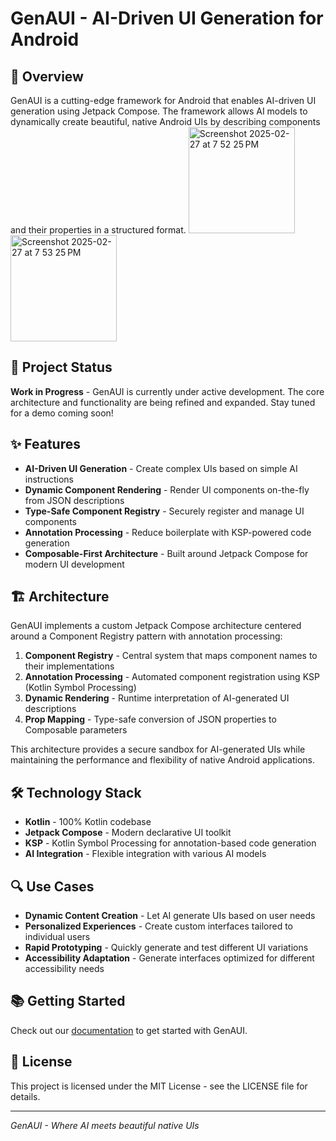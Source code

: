# GenAUI - AI-Driven UI Generation for Android

## 🚀 Overview

GenAUI is a cutting-edge framework for Android that enables AI-driven UI generation using Jetpack Compose. The framework allows AI models to dynamically create beautiful, native Android UIs by describing components and their properties in a structured format.
<img width="170" alt="Screenshot 2025-02-27 at 7 52 25 PM" src="https://github.com/user-attachments/assets/d9775230-9f79-43bc-92ef-5ee6e6118a23" />
<img width="170" alt="Screenshot 2025-02-27 at 7 53 25 PM" src="https://github.com/user-attachments/assets/ef8ca6e7-377f-4008-a578-b24d20c94f84" />

## 🚧 Project Status

**Work in Progress** - GenAUI is currently under active development. The core architecture and functionality are being refined and expanded. Stay tuned for a demo coming soon!

## ✨ Features

- **AI-Driven UI Generation** - Create complex UIs based on simple AI instructions
- **Dynamic Component Rendering** - Render UI components on-the-fly from JSON descriptions
- **Type-Safe Component Registry** - Securely register and manage UI components
- **Annotation Processing** - Reduce boilerplate with KSP-powered code generation
- **Composable-First Architecture** - Built around Jetpack Compose for modern UI development

## 🏗️ Architecture

GenAUI implements a custom Jetpack Compose architecture centered around a Component Registry pattern with annotation processing:

1. **Component Registry** - Central system that maps component names to their implementations
2. **Annotation Processing** - Automated component registration using KSP (Kotlin Symbol Processing)
3. **Dynamic Rendering** - Runtime interpretation of AI-generated UI descriptions
4. **Prop Mapping** - Type-safe conversion of JSON properties to Composable parameters



This architecture provides a secure sandbox for AI-generated UIs while maintaining the performance and flexibility of native Android applications.

## 🛠️ Technology Stack

- **Kotlin** - 100% Kotlin codebase
- **Jetpack Compose** - Modern declarative UI toolkit
- **KSP** - Kotlin Symbol Processing for annotation-based code generation
- **AI Integration** - Flexible integration with various AI models

## 🔍 Use Cases

- **Dynamic Content Creation** - Let AI generate UIs based on user needs
- **Personalized Experiences** - Create custom interfaces tailored to individual users
- **Rapid Prototyping** - Quickly generate and test different UI variations
- **Accessibility Adaptation** - Generate interfaces optimized for different accessibility needs

## 📚 Getting Started

Check out our [documentation](https://github.com/yourusername/genaui/wiki) to get started with GenAUI.

## 📜 License

This project is licensed under the MIT License - see the LICENSE file for details.

---

*GenAUI - Where AI meets beautiful native UIs* 
